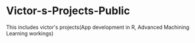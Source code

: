 # Victor-s-Projects-Public
This includes victor's projects(App development in R, Advanced Machining Learning workings)
